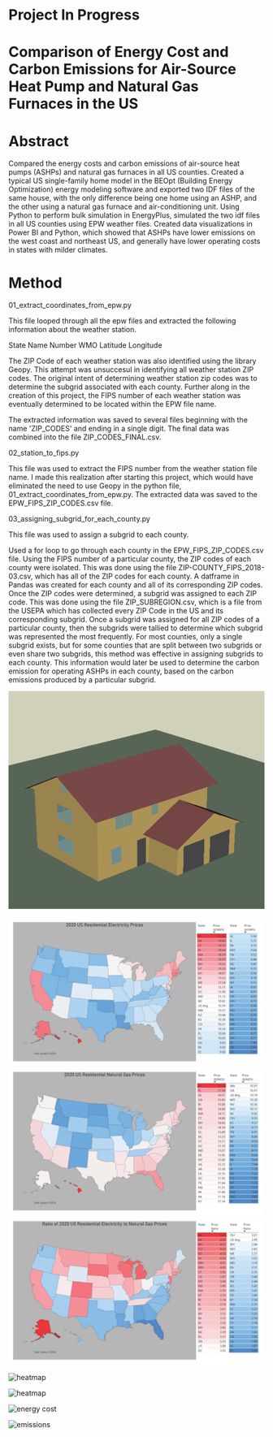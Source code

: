 # Project In Progress
# Comparison of Energy Cost and Carbon Emissions for Air-Source Heat Pump and Natural Gas Furnaces in the US

# Abstract

Compared the energy costs and carbon emissions of air-source heat pumps (ASHPs) and natural gas furnaces in all US counties. Created a typical US single-family home model in the BEOpt (Building Energy Optimization) energy modeling software and exported two IDF files of the same house, with the only difference being one home using an ASHP, and the other using a natural gas furnace and air-conditioning unit. Using Python to perform bulk simulation in EnergyPlus, simulated the two idf files in all US counties using EPW weather files. Created data visualizations in Power BI and Python, which showed that ASHPs have lower emissions on the west coast and northeast US, and generally have lower operating costs in states with milder climates. 

# Method

01_extract_coordinates_from_epw.py

This file looped through all the epw files and extracted the following information about the weather station.

State
Name
Number
WMO
Latitude
Longitude

The ZIP Code of each weather station was also identified using the library Geopy. This attempt was unsuccesul in identifying all weather station ZIP codes. The original intent of determining weather station zip codes was to determine the subgrid associated with each county. Further along in the creation of this project, the FIPS number of each weather station was eventually determined to be located within the EPW file name.

The extracted information was saved to several files beginning with the name 'ZIP_CODES' and ending in a single digit. The final data was combined into the file ZIP_CODES_FINAL.csv.

02_station_to_fips.py

This file was used to extract the FIPS number from the weather station file name. I made this realization after starting this project, which would have eliminated the need to use Geopy in the python file, 01_extract_coordinates_from_epw.py. The extracted data was saved to the EPW_FIPS_ZIP_CODES.csv file.

03_assigning_subgrid_for_each_county.py

This file was used to assign a subgrid to each county.

Used a for loop to go through each county in the EPW_FIPS_ZIP_CODES.csv file. Using the FIPS number of a particular county, the ZIP codes of each county were isolated. This was done using the file ZIP-COUNTY_FIPS_2018-03.csv, which has all of the ZIP codes for each county. A datframe in Pandas was created for each county and all of its corresponding ZIP codes. Once the ZIP codes were determined, a subgrid was assigned to each ZIP code. This was done using the file ZIP_SUBREGION.csv, which is a file from the USEPA which has collected every ZIP Code in the US and its corresponding subgrid. Once a subgrid was assigned for all ZIP codes of a particular county, then the subgrids were tallied to determine which subgrid was represented the most frequently. For most counties, only a single subgrid exists, but for some counties that are split between two subgrids or even share two subgrids, this method was effective in assigning subgrids to each county. This information would later be used to determine the carbon emission for operating ASHPs in each county, based on the carbon emissions produced by a particular subgrid. 

![house_view](/images/house_iso_view.png)
 

![elec_prices](/images/state_maps_Page_1.jpg)
![np_prices](/images/state_maps_Page_2.jpg)
![elec_ng_ratio](/images/state_maps_Page_3.jpg)

![heatmap](/images/subgrid_map.png)

![heatmap](/images/heatmap_correlation.png)

![energy cost](/images/US_map_energy_cost.jpeg) 

![emissions](/images/US_map_emissions.jpeg)
